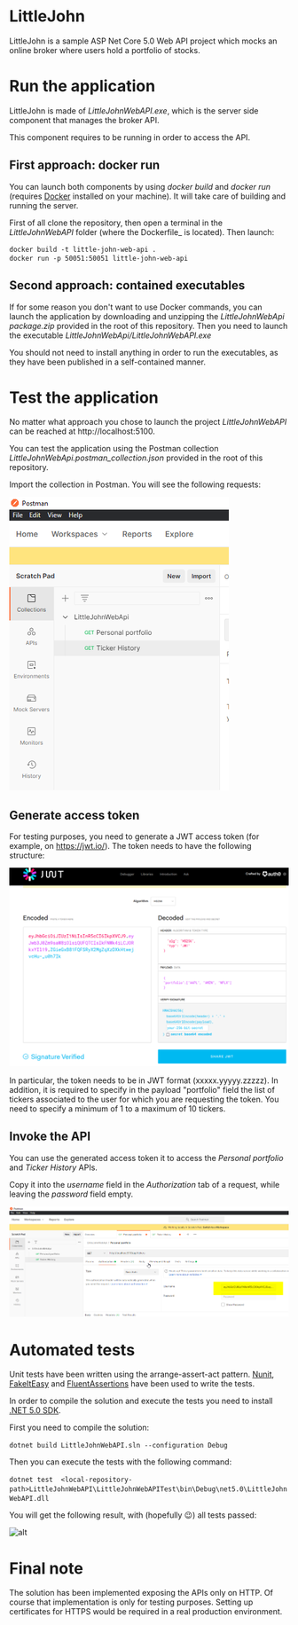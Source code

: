# LittleJohn

LittleJohn is a sample ASP Net Core 5.0 Web API project which mocks an online broker where users hold a portfolio of stocks.

# Run the application
LittleJohn is made of _LittleJohnWebAPI.exe_, which is the server side component that manages the broker API.

This component requires to be running in order to access the API.

## First approach: docker run
You can launch both components by using _docker build_ and _docker run_ (requires [Docker](https://www.docker.com/) installed on your machine). It will take care of building and running the server.

First of all clone the repository, then open a terminal in the _LittleJohnWebAPI_ folder (where the Dockerfile_ is located). Then launch:

```
docker build -t little-john-web-api .
docker run -p 50051:50051 little-john-web-api
```

## Second approach: contained executables
If for some reason you don't want to use Docker commands, you can launch the application by downloading and unzipping the _LittleJohnWebApi package.zip_ provided in the root of this repository. Then you need to launch the executable _LittleJohnWebApi/LittleJohnWebAPI.exe_

You should not need to install anything in order to run the executables, as they have been published in a self-contained manner.

# Test the application
No matter what approach you chose to launch the project  _LittleJohnWebAPI_ can be reached at http://localhost:5100.

You can test the application using the Postman collection _LittleJohnWebApi.postman_collection.json_ provided in the root of this repository. 


Import the collection in Postman. You will see the following requests:

![Postman requests](images/postman-requests.png)

## Generate access token
For testing purposes, you need to generate a JWT access token (for example, on https://jwt.io/).
The token needs to have the following structure:

![Generate access token](images/generate-access-token.png)

In particular, the token needs to be in JWT format (xxxxx.yyyyy.zzzzz). In addition, it is required to specify in the payload "portfolio" field the list of tickers associated to the user for which you are requesting the token.
You need to specify a minimum of 1 to a maximum of 10 tickers.

## Invoke the API

You can use the generated access token it to access the _Personal portfolio_ and _Ticker History_ APIs.

Copy it into the _username_ field in the _Authorization_ tab of a request, while leaving the _password_ field empty.

![Use access token](images/use-access-token.png)

# Automated tests
Unit tests have been written using the arrange-assert-act pattern. [Nunit](https://nunit.org/), [FakeItEasy](https://fakeiteasy.github.io/) and [FluentAssertions](https://fluentassertions.com/) have been used to write the tests.

In order to compile the solution and execute the tests you need to install [.NET 5.0 SDK](https://dotnet.microsoft.com/download/dotnet/5.0).

First you need to compile the solution:

```dotnet build LittleJohnWebAPI.sln --configuration Debug```

Then you can execute the tests with the following command:

```dotnet test  <local-repository-path>LittleJohnWebAPI\LittleJohnWebAPITest\bin\Debug\net5.0\LittleJohnWebAPI.dll```

You will get the following result, with (hopefully :wink:) all tests passed:

![alt](images/test.png)

# Final note
The solution has been implemented exposing the APIs only on HTTP. Of course that implementation is only for testing purposes. Setting up certificates for HTTPS would be required in a real production environment.